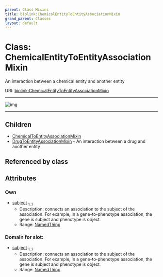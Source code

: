 ```yaml
---
parent: Class Mixins
title: biolink:ChemicalEntityToEntityAssociationMixin
grand_parent: Classes
layout: default
---
```


# Class: ChemicalEntityToEntityAssociationMixin


An interaction between a chemical entity and another entity

URI: [biolink:ChemicalEntityToEntityAssociationMixin](https://w3id.org/biolink/ChemicalEntityToEntityAssociationMixin)


---

![img](https://yuml.me/diagram/nofunky;dir:TB/class/[DrugToEntityAssociationMixin],[ChemicalToEntityAssociationMixin],[ChemicalEntityOrGeneOrGeneProduct]%3Csubject%201..1-++[ChemicalEntityToEntityAssociationMixin],[ChemicalEntityToEntityAssociationMixin]%5E-[DrugToEntityAssociationMixin],[ChemicalEntityToEntityAssociationMixin]%5E-[ChemicalToEntityAssociationMixin],[ChemicalEntityOrGeneOrGeneProduct])

---


## Children

 * [ChemicalToEntityAssociationMixin](ChemicalToEntityAssociationMixin.md)
 * [DrugToEntityAssociationMixin](DrugToEntityAssociationMixin.md) - An interaction between a drug and another entity

## Referenced by class


## Attributes


### Own

 * [subject](subject.md)  <sub>1..1</sub>
     * Description: connects an association to the subject of the association. For example, in a gene-to-phenotype association, the gene is subject and phenotype is object.
     * Range: [NamedThing](NamedThing.md)

### Domain for slot:

 * [subject](subject.md)  <sub>1..1</sub>
     * Description: connects an association to the subject of the association. For example, in a gene-to-phenotype association, the gene is subject and phenotype is object.
     * Range: [NamedThing](NamedThing.md)
